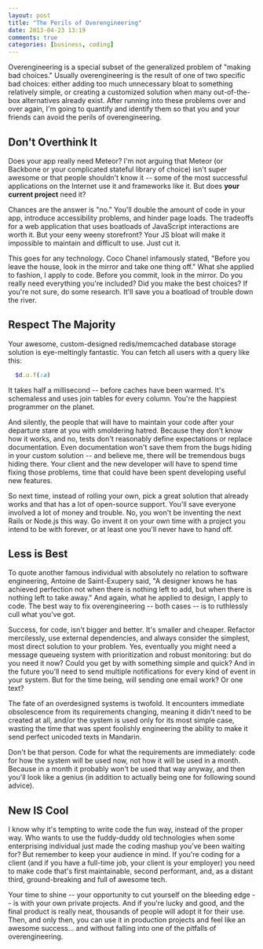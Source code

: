```yaml
---
layout: post
title: "The Perils of Overengineering"
date: 2013-04-23 13:19
comments: true
categories: [business, coding]
---
```

Overengineering is a special subset of the generalized problem of "making bad choices." Usually overengineering is the result of one of two specific bad choices: either adding too much unnecessary bloat to something relatively simple, or creating a customized solution when many out-of-the-box alternatives already exist. After running into these problems over and over again, I'm going to quantify and identify them so that you and your friends can avoid the perils of overengineering.

<!-- more -->

## Don't Overthink It
Does your app really need Meteor? I'm not arguing that Meteor (or Backbone or your complicated stateful library of choice) isn't super awesome or that people shouldn't know it -- some of the most successful applications on the Internet use it and frameworks like it. But does __your current project__ need it?

Chances are the answer is "no." You'll double the amount of code in your app, introduce accessibility problems, and hinder page loads. The tradeoffs for a web application that uses boatloads of JavaScript interactions are worth it. But your eeny weeny storefront? Your JS bloat will make it impossible to maintain and difficult to use. Just cut it.

This goes for any technology. Coco Chanel infamously stated, "Before you leave the house, look in the mirror and take one thing off." What she applied to fashion, I apply to code. Before you commit, look in the mirror. Do you really need everything you're included? Did you make the best choices? If you're not sure, do some research. It'll save you a boatload of trouble down the river.

## Respect The Majority
Your awesome, custom-designed redis/memcached database storage solution is eye-meltingly fantastic. You can fetch all users with a query like this:

```ruby
  $d.u.f(:a)
```

It takes half a millisecond -- before caches have been warmed. It's schemaless and uses join tables for every column. You're the happiest programmer on the planet.

And silently, the people that will have to maintain your code after your departure stare at you with smoldering hatred. Because they don't know how it works, and no, tests don't reasonably define expectations or replace documentation. Even documentation won't save them from the bugs hiding in your custom solution -- and believe me, there will be tremendous bugs hiding there. Your client and the new developer will have to spend time fixing those problems, time that could have been spent developing useful new features.

So next time, instead of rolling your own, pick a great solution that already works and that has a lot of open-source support. You'll save everyone involved a lot of money and trouble. No, you won't be inventing the next Rails or Node.js this way. Go invent it on your own time with a project you intend to be with forever, or at least one you'll never have to hand off.

## Less is Best

To quote another famous individual with absolutely no relation to software engineering, Antoine de Saint-Exupery said, "A designer knows he has achieved perfection not when there is nothing left to add, but when there is nothing left to take away." And again, what he applied to design, I apply to code. The best way to fix overengineering -- both cases -- is to ruthlessly cull what you've got. 

Success, for code, isn't bigger and better. It's smaller and cheaper. Refactor mercilessly, use external dependencies, and always consider the simplest, most direct solution to your problem. Yes, eventually you might need a message queueing system with prioritization and robust monitoring: but do you need it now? Could you get by with something simple and quick? And in the future you'll need to send multiple notifications for every kind of event in your system. But for the time being, will sending one email work? Or one text?

The fate of an overdesigned systems is twofold. It encounters immediate obsolescence from its requirements changing, meaning it didn't need to be created at all, and/or the system is used only for its most simple case, wasting the time that was spent foolishly engineering the ability to make it send perfect unicoded texts in Mandarin.

Don't be that person. Code for what the requirements are immediately: code for how the system will be used now, not how it will be used in a month. Because in a month it probably won't be used that way anyway, and then you'll look like a genius (in addition to actually being one for following sound advice).

## New IS Cool

I know why it's tempting to write code the fun way, instead of the proper way. Who wants to use the fuddy-duddy old technologies when some enterprising individual just made the coding mashup you've been waiting for? But remember to keep your audience in mind. If you're coding for a client (and if you have a full-time job, your client is your employer) you need to make code that's first maintainable, second performant, and, as a distant third, ground-breaking and full of awesome tech.

Your time to shine -- your opportunity to cut yourself on the bleeding edge -- is with your own private projects. And if you're lucky and good, and the final product is really neat, thousands of people will adopt it for their use. Then, and only then, you can use it in production projects and feel like an awesome success... and without falling into one of the pitfalls of overengineering.